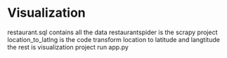 # Visualization
restaurant.sql contains all the data
restaurantspider is the scrapy project
location_to_latlng is the code transform location to latitude and langtitude
the rest is visualization project
run app.py
